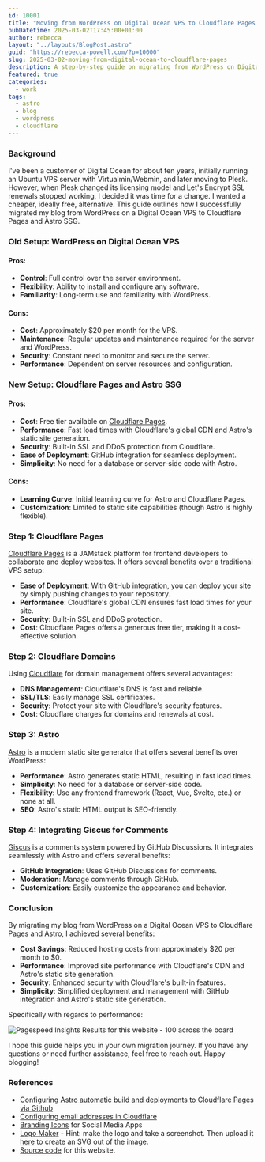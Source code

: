 ```yaml
---
id: 10001
title: "Moving from WordPress on Digital Ocean VPS to Cloudflare Pages and Astro SSG"
pubDatetime: 2025-03-02T17:45:00+01:00
author: rebecca
layout: "../layouts/BlogPost.astro"
guid: "https://rebecca-powell.com/?p=10000"
slug: 2025-03-02-moving-from-digital-ocean-to-cloudflare-pages
description: A step-by-step guide on migrating from WordPress on Digital Ocean VPS to Cloudflare Pages and Astro SSG, including integrating Giscus comments and other benefits.
featured: true
categories:
  - work
tags:
  - astro
  - blog
  - wordpress
  - cloudflare
---
```


### Background

I've been a customer of Digital Ocean for about ten years, initially running an Ubuntu VPS server with Virtualmin/Webmin, and later moving to Plesk. However, when Plesk changed its licensing model and Let's Encrypt SSL renewals stopped working, I decided it was time for a change. I wanted a cheaper, ideally free, alternative. This guide outlines how I successfully migrated my blog from WordPress on a Digital Ocean VPS to Cloudflare Pages and Astro SSG.

### Old Setup: WordPress on Digital Ocean VPS

#### Pros:

- **Control**: Full control over the server environment.
- **Flexibility**: Ability to install and configure any software.
- **Familiarity**: Long-term use and familiarity with WordPress.

#### Cons:

- **Cost**: Approximately $20 per month for the VPS.
- **Maintenance**: Regular updates and maintenance required for the server and WordPress.
- **Security**: Constant need to monitor and secure the server.
- **Performance**: Dependent on server resources and configuration.

### New Setup: Cloudflare Pages and Astro SSG

#### Pros:

- **Cost**: Free tier available on [Cloudflare Pages](https://pages.cloudflare.com/).
- **Performance**: Fast load times with Cloudflare's global CDN and Astro's static site generation.
- **Security**: Built-in SSL and DDoS protection from Cloudflare.
- **Ease of Deployment**: GitHub integration for seamless deployment.
- **Simplicity**: No need for a database or server-side code with Astro.

#### Cons:

- **Learning Curve**: Initial learning curve for Astro and Cloudflare Pages.
- **Customization**: Limited to static site capabilities (though Astro is highly flexible).

### Step 1: Cloudflare Pages

[Cloudflare Pages](https://pages.cloudflare.com/) is a JAMstack platform for frontend developers to collaborate and deploy websites. It offers several benefits over a traditional VPS setup:

- **Ease of Deployment**: With GitHub integration, you can deploy your site by simply pushing changes to your repository.
- **Performance**: Cloudflare's global CDN ensures fast load times for your site.
- **Security**: Built-in SSL and DDoS protection.
- **Cost**: Cloudflare Pages offers a generous free tier, making it a cost-effective solution.

### Step 2: Cloudflare Domains

Using [Cloudflare](https://www.cloudflare.com/) for domain management offers several advantages:

- **DNS Management**: Cloudflare's DNS is fast and reliable.
- **SSL/TLS**: Easily manage SSL certificates.
- **Security**: Protect your site with Cloudflare's security features.
- **Cost**: Cloudflare charges for domains and renewals at cost.

### Step 3: Astro

[Astro](https://astro.build/) is a modern static site generator that offers several benefits over WordPress:

- **Performance**: Astro generates static HTML, resulting in fast load times.
- **Simplicity**: No need for a database or server-side code.
- **Flexibility**: Use any frontend framework (React, Vue, Svelte, etc.) or none at all.
- **SEO**: Astro's static HTML output is SEO-friendly.

### Step 4: Integrating Giscus for Comments

[Giscus](https://giscus.app/) is a comments system powered by GitHub Discussions. It integrates seamlessly with Astro and offers several benefits:

- **GitHub Integration**: Uses GitHub Discussions for comments.
- **Moderation**: Manage comments through GitHub.
- **Customization**: Easily customize the appearance and behavior.

### Conclusion

By migrating my blog from WordPress on a Digital Ocean VPS to Cloudflare Pages and Astro, I achieved several benefits:

- **Cost Savings**: Reduced hosting costs from approximately $20 per month to $0.
- **Performance**: Improved site performance with Cloudflare's CDN and Astro's static site generation.
- **Security**: Enhanced security with Cloudflare's built-in features.
- **Simplicity**: Simplified deployment and management with GitHub integration and Astro's static site generation.

Specifically with regards to performance:

![Pagespeed Insights Results for this website - 100 across the board](/assets/posts/pagespeed-insights-results.png)

I hope this guide helps you in your own migration journey. If you have any questions or need further assistance, feel free to reach out. Happy blogging!

### References

- [Configuring Astro automatic build and deployments to Cloudflare Pages via Github](https://docs.astro.build/en/guides/deploy/cloudflare/)
- [Configuring email addresses in Cloudflare](https://developers.cloudflare.com/email-routing/setup/email-routing-addresses/)
- [Branding Icons](https://tabler.io/icons/icon/brand-mastodon) for Social Media Apps
- [Logo Maker](https://looka.com/) - Hint: make the logo and take a screenshot. Then upload it [here](https://studio.creativefabrica.com/vectorizer/) to create an SVG out of the image.
- [Source code](https://github.com/rebeccapowell/astrocloud) for this website.
